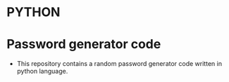 # PYTHON
# Password generator code

- This repository contains a  random password generator code written in python language.
